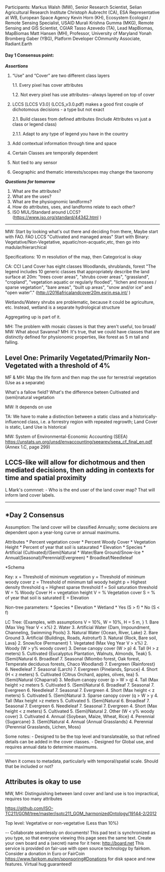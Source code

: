 Participants:
Markus Walsh (MW), Senior Research Scientist, Selian Agricultural Research Institute
Christoph Aubrecht (CA), ESA Representative at WB, European Space Agency
Kevin Horn (KH), Ecosystem Ecologist / Remote Sensing Specialist, USAID
Murali Krishna Gumma (MKG), Remote Sensing and GIS Scientist, CGIAR
Tasso Azevedo (TA), Lead MapBiomas, MapBiomas
Matt Hansen (MH), Professor, University of Maryland
Yonah Bromberg Gaber (YBG), Platform Developer COmmunity Associate, Radiant.Earth


#### Day 1 Consensus point:

***Assertions***	
1. “Use” and “Cover” are two different class layers
	
	1.1. Every pixel has cover attributes
	
	1.2. Not every pixel has use attributes--always layered on top of cover

2. LCCS [LCCS V3.0] (LCCS_v3.0.pdf) makes a good first couple of dichotomous decisions - a type but not exact

	2.1. Build classes from defined attributes (Include Attributes vs just a class or legend class)

	2.1.1. Adapt to any type of legend you have in the country

3. Add contextual information through time and space
4. Certain Classes are temporally dependent
5. Not tied to any sensor
6. Geographic and thematic interests/scopes may change the taxonomy

***Questions for tomorrow***
1. What are the attributes?
2. What are the uses?
3. What are the physiognomic landforms?
4. How do attributes, uses, and landforms relate to each other?
5. ISO MUL/Standard around LCCS? (https://www.iso.org/standard/44342.html )


--------------------------------------



MW: Start by looking what's out there and deciding from there, Maybe start with FAO.
FAO LCCS "Cultivated and managed areas"
Start with Binary: Vegetative/Non-Vegetative, aquatic/non-acquatic,etc, then go into madular/hierarchical

Specifications: 10 m resolution of the map, then Categorical is okay

CA: CCI Land Cover has eight classes
Woodlands, shrublands, forest
"The legend includes 10 generic classes that appropriately describe the land surface at 20m: "trees cover areas", "shrubs cover areas", "grassland", "cropland", "vegetation aquatic or regularly flooded", "lichen and mosses / sparse vegetation", "bare areas", "built up areas", "snow and/or ice" and "open water"." (http://2016africalandcover20m.esrin.esa.int/ ) 

Wetlands/Watery shrubs are problematic, because it could be agriculture, etc. 
Instead, wetland is a separate hydrological structure

Aggregating up is part of it.

MH: The problem with mosaic classes is that they aren't useful, too broad/
MW: What about Savanna?
MH: It's true, that we could have classes that are distinctly defined for physionomic properties, like forest as 5 m tall and falling. 

## Level One: Primarily Vegetated/Primarily Non-Vegetated with a threshold of 4%

MF & MH: Map the life form and then map the use for terrestrial vegetation (Use as a separate)

What's a fallow field? What's the difference beteen Cultivated and (semi)natural vegetation

MW: It depends on use

TA: We have to make a distinction between a static class and a historically-influenced class, i.e. a forrestry region with repeated regrowth; Land Cover is static, Land Use is historical


MW: System of Environmental-Economic Accounting (SEEA) https://unstats.un.org/unsd/envaccounting/seearev/seea_cf_final_en.pdf (Annex 1.C, page 299)

## LCCS-like will allow for dichotmous and then mediated decisions, then adding in contexts for time and spatial proximity


L
Mark's commnet:
    - Who is the end user of the land cover map? That will inform land cover labels. 
    

-----------------------------------------------
*Day 2 Consensus
-----------------------------------------------

Assumption: The land cover will be classified Annually; some decisions are dependent upon a year-long curve or annual maximums.

Attributes
	* Percent vegetation cover
	* Percent Woody Cover
	* Vegetation Height
	* Percent of year that soil is sataurated
	* Elevation
	* Species
	* Artificial (Cultivated)/(Semi)Natural
	* Water/Bare Ground/Snow-Ice
	* Annual(Seasonal)/Perennial(Evergreen)
	* Broadleaf/Needleleaf

*Schema


Key: 
x = Threshold of minimum vegetation
y = Threshold of minimum woody cover
z = Threshold of minimum tall woody height
p = Highest density threshold
q = Highest sparse threshold
f = Soil saturation threshold
W = % Woody Cover
H = vegetation height
V = % Vegetation cover
S = % of year that soil is saturated
E = Elevation

Non-tree parameters:
	* Species
	* Elevation
	* Wetland
		* Yes (S > f)
		* No (S < f)

LC Tree: {Examples, with assumptions V = 10%, W = 10%, H = 5 m, }
	1. Bare (Max Veg Year V < x%)
		2. Water
			3. Artificial Water {Dam, Impoundment, Channeling, Swimming Pools}
			3. Natural Water {Ocean, River, Lake}
		2. Bare Ground
			3. Artificial {Buildings, Roads, Astroturf}
			3. Natural {Rock, Bare soil, Lava}
		2. Snow/Ice (Permanent)
	1. Vegetated (Max Veg Year V > x%)
		2. Woody (W > y% woody cover)
			3. Dense canopy cover (W > p)
				4. Tall (H > z meters) 
					5. Cultivated {Eucalyptus Plantation, Walnuts, Almonds, Teak}
					5. (Semi)Natural
						6. Broadleaf
							7. Seasonal {Miombo forest, Oak forest, Temperate deciduous forests, Chaco Woodland}
							7. Evergreen {Rainforest}
						6. Needleleaf
							7. Seasonal  {Larch}
							7. Evergreen {Pinelands, Spruce}
				4. Short (H < z meters)
					5. Cultivated {Citrus Orchard, apples, olives, tea}
					5. (Semi)Natural {Chaparral}
			3. Medium canopy cover (p > W > q)
				4. Tall (Max height >z meters
					5. Cultivated
					5. (Semi)Natural
						6. Broadleaf
							7. Seasonal
							7. Evergreen
						6. Needleleaf
							7. Seasonal
							7. Evergreen
				4. Short (Max height < z meters)
					5. Cultivated
					5. (Semi)Natural
			3. Sparse canopy cover (q > W > y
				4. Tall (Max height >z meters
					5. Cultivated
					5. (Semi)Natural
						6. Broadleaf
							7. Seasonal
							7. Evergreen
						6. Needleleaf
							7. Seasonal
							7. Evergreen
				4. Short (Max height < z meters)
					5. Cultivated
					5. (Semi)Natural
		2. Other (W < y% woody cover)
			3. Cultivated 
				4. Annual {Soybean, Maize, Wheat, Rice} 
				4. Perennial {Sugarcane}
			3. (Semi)Natural
				4. Annual {Annual Grasslands}
				4. Perennial {Perennial Grasslands, Lichen, Moss}

Some notes:
	- Designed to be the top level and translateable, so that refined details can be added in the cover classes.
	- Designed for Global use, and requires annual data to determine maximums.


-----------------------------------------------------

When it comes to metadata, particularly with temporal/spatial scale. Should that be included or not? 

## Attributes is okay to use

MW, MH: Distinguishing between land cover and land use is too impractical, requires too many attributes

https://github.com/ISO-TC211/GOM/tree/master/isotc211_GOM_harmonizedOntology/19144-2/2012

Top level: Vegetative or non-vegetative (Less than 10%)

--
Collaborate seamlessly on documents! This pad text is synchronized as you type, so that everyone viewing this page sees the same text. 
Create your own board and a (secret) name for it here: http://board.net This service is provided on fair-use with open source technology by fairkom. 
Consider a donation in Euro or FairCoin https://www.fairkom.eu/en/sponsoring#Donations for disk space and new features. Virtual hug guaranteed! 


